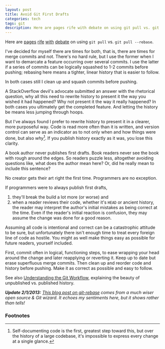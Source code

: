 ```yaml
---
layout: post
title: Avoid Git First Drafts
categories: tech
tags: git
description: Here are pages rife with debate on using git pull vs. git pull --rebase. I’ve decided for myself there are times for both, that is, there are times for merge commits and not.
---
```


Here are [pages](http://www.viget.com/extend/only-you-can-prevent-git-merge-commits/)
[rife](http://notes.envato.com/developers/rebasing-merge-commits-in-git/)
[with](http://stackoverflow.com/questions/2472254/when-should-i-use-git-pull-rebase)
[debate](http://jasoncodes.com/posts/gup-git-rebase) on using `git pull` vs.
`git pull --rebase`.

I've decided for myself there are times for both, that is, there are times for
merge commits and not. There's no hard rule, but I use the former when I want to
demarcate a feature occurring over several commits. I use the latter if a series
of commits can be logically squashed to 1-2 commits before pushing; rebasing
here means a tighter, linear history that is easier to follow.

In both cases still I clean up and squash commits before pushing.

A StackOverflow devil's advocate submitted an answer with the rhetorical
question, why all this need to rewrite history to present it the way you wished
it had happened? Why not present it the way it really happened? In both cases
you ultimately get the completed feature. And letting the history be means less
jumping through hoops.

But I've always found I prefer to rewrite history to present it in a clearer,
more purposeful way. Code is read more often than it is written, and version
control can serve as an indicator as to not only when and how things were done,
but also *why*[^1]. If you publish history exactly as it was, you
lose this clarity.

A book author never publishes first drafts. Book readers never see the book with
rough around the edges. So readers puzzle less, altogether avoiding questions like, what does
the author mean here? Or, did he really mean to include this sentence?

No creator gets their art right the first time. Programmers are no exception.

If programmers were to always publish first drafts,

1. they'll break the build a lot more (or worse) and
2. when a reader reviews their code, whether it's `HEAD` or ancient history, the
   reader may interpret the author's initial mistakes as being correct at the
   time. Even if the reader's initial reaction is confusion, they may assume the
   change was done for a good reason.

Assuming all code is intentional and correct can be a catastrophic attitude to
be sure, but unfortunately there isn't enough time to treat every foreign line
of code as hostile. You might as well make things easy as possible for future
readers, yourself included.

First, commit often in logical, functioning steps, to ease wrapping your head
around the change and later reapplying or reverting it. Keep up to date but
erase superfluous merge commits. Then clean up and reorder code and history
before pushing. Make it as correct as possible and easy to follow.

See also [Understanding the Git Workflow](http://sandofsky.com/blog/git-workflow.html),
explaining the beauty of unpublished vs. published history.

_**Update 2/1/2013:** [This blog post on
git-rebase](http://blog.izs.me/post/37650663670/git-rebase) comes from a much
wiser open source & Git wizard. It echoes my sentiments here, but it shows
rather than tells!_

### Footnotes

[^1]: Self-documenting code is the first, greatest step toward this, but over
      the history of a large codebase, it's impossible to express every change
      at a single glance.

